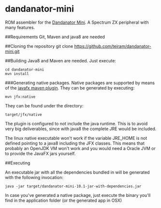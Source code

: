 # dandanator-mini
ROM assembler for the [Dandanator Mini](http://www.dandare.es/Proyectos_Dandare/ZX_Dandanator!_Mini.html). A Spectrum ZX peripheral with many features.


##Requirements
Git, Maven and java8 are needed

##Cloning the repository
	git clone https://github.com/teiram/dandanator-mini.git
	
##Building
Java8 and Maven are needed. Just execute:

	cd dandanator-mini
	mvn install
	
###Generating native packages. 
Native packages are supported by means of the [javafx maven plugin](https://github.com/javafx-maven-plugin/javafx-maven-plugin).
They can be generated by executing:

    mvn jfx:native
    
They can be found under the directory:

    target/jfx/native
    
The plugin is configured to not include the java runtime. This is to avoid very big deliverables, since with java8 the complete JRE 
would be included.

The linux native executable won't work if the variable JRE_HOME is not defined pointing to a java8 including the JFX classes. 
This means that probably an OpenJDK VM won't work and you would need a Oracle JVM or to provide the JavaFX jars yourself.

##Executing

An executable jar with all the dependencies bundled in will be generated with the following invocation:

	java -jar target/dandanator-mini-10.1-jar-with-dependencies.jar
	
In case you've generated a native package, just execute the binary you'll find in the application folder (or the generated app in OSX)
 
